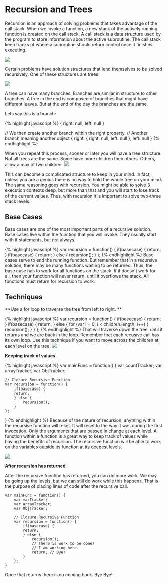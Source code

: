 # Recursion and Trees

Recursion is an approach of solving problems that takes advantage of the call stack. When we invoke a function, a new stack of the actively running function is created on the call stack. A call stack is a data structure used by the program to store information about the active subroutine. The call stack keep tracks of where a subroutine should return control once it finishes executing. 

![](http://i.stack.imgur.com/uiCRx.png)

Certain problems have solution structures that lend themselves to be solved recursively. One of these structures are trees. 

![](http://i.stack.imgur.com/jRFp8.png)

A tree can have many branches. Branches are similar in structure to other branches. A tree in the end is composed of branches that might have different leaves. But at the end of the day the branches are the same.

Lets say this is a branch: 

{% highlight javascript %}
{
    right: null,
    left: null
}

// We then create another branch within the right property. 
// Another branch meaning another object
{
  right: {
    right: null,
    left: null
  },
  left: null
}
{% endhighlight %}

When you repeat this process, sooner or later you will have a tree structure. Not all trees are the same. Some have more children then others. Others, allow a max of two children.
![](http://nathanielclaiborne.com/wp-content/uploads/2011/04/Inception-Top-Wallpaper-Sohan-Surag.jpg)

This can become a complicated structure to keep in your mind. In fact, unless you are a genius there is no way to hold the whole tree on your mind. The same reasoning goes with recursion. You might be able to solve 3 execution contexts deep, but more than that and you will start to lose track of the current values. Thus, with recursion it is important to solve two-three stack levels. 

## Base Cases
Base cases are one of the most important parts of a recursive solution. Base cases live within the function that you will invoke. They usually start with if statements, but not always. 

{% highlight javascript %}
var recursion = function() {
    if(basecase) {
    return;
    }
    if(basecase) {
    return;
    } else {
        recursion();
    }
};
{% endhighlight %}
Base cases serve to end the running function. But remember that in a recursive solution, there may be many functions waiting to be returned. Thus, the base case has to work for all functions on the stack. If it doesn't work for all, then your function will never return, until it overflows the stack. All functions must return for recursion to work. 

## Techniques
**Use a for loop to traverse the tree from left to right. **

{% highlight javascript %}
var recursion = function() {
    if(basecase) {
    return;
    }
    if(basecase) {
    return;
    } else {
    for (var i = 0; i < children.length; i++) {
        recursion();
        }
    }
};
{% endhighlight %}
That will traverse down the tree, until it returns and we are back in the loop. Remember that each recusive call has its own loop. Use this technique if you want to move across the children at each level on the tree. 
![](https://encrypted-tbn1.gstatic.com/images?q=tbn:ANd9GcRrCJvw4eFxX9hq208r9owmZR70na-EoQGv9YGmTX2qNOuT6_2u)

**Keeping track of values.**

{% highlight javascript %}
var mainFunc = function() {
    var countTracker;
    var arrayTracker;
    var ObjTracker;
    
    // Closure Recursive Function
    var recursion = function() {
        if(basecase) {
        return;
        } else {
            recursion();
        }
    };
}
{% endhighlight %}
Because of the nature of recursion, anything within the recursive function will reset. It will reset to the way it was during the first invocation. Only the arguments that are passed in change at each level. A function within a function is a great way to keep track of values while having the benefits of recursion. The recursive function will be able to work on the variables outside its function at its deepest levels. 

![](https://s3-us-west-2.amazonaws.com/sfmomaopenspace/wp-content/uploads/2011/07/seashells2.jpg)

**After recursion has returned**

After the recursive function has returned, you can do more work. We may be going up the levels, but we can still do work while this happens. That is the purpose of placing lines of code after the recursive call.  

```
var mainFunc = function() {
    var varTracker;
    var arrayTracker;
    var ObjTracker;
    
    // Closure Recursive Function
    var recursion = function() {
        if(basecase) {
        return;
        } else {
            recursion();
            // There is work to be done!
            // I am working here. 
            return; // Bye!
        }
    };
}
```

Once that returns there is no coming back. Bye Bye!
